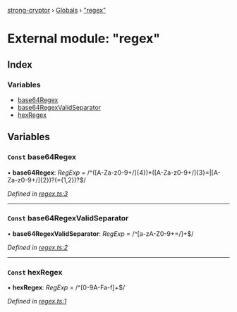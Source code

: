 [strong-cryptor](../README.md) › [Globals](../globals.md) › ["regex"](_regex_.md)

# External module: "regex"

## Index

### Variables

* [base64Regex](_regex_.md#const-base64regex)
* [base64RegexValidSeparator](_regex_.md#const-base64regexvalidseparator)
* [hexRegex](_regex_.md#const-hexregex)

## Variables

### `Const` base64Regex

• **base64Regex**: *RegExp* =  /^([A-Za-z0-9+/]{4})*([A-Za-z0-9+/]{3}=|[A-Za-z0-9+/]{2})?(={1,2})?$/

*Defined in [regex.ts:3](https://github.com/RizkyArifNur/strong-cryptor/blob/6f3177b/src/regex.ts#L3)*

___

### `Const` base64RegexValidSeparator

• **base64RegexValidSeparator**: *RegExp* =  /^[a-zA-Z0-9\+=/]+$/

*Defined in [regex.ts:2](https://github.com/RizkyArifNur/strong-cryptor/blob/6f3177b/src/regex.ts#L2)*

___

### `Const` hexRegex

• **hexRegex**: *RegExp* =  /^[0-9A-Fa-f]+$/

*Defined in [regex.ts:1](https://github.com/RizkyArifNur/strong-cryptor/blob/6f3177b/src/regex.ts#L1)*
